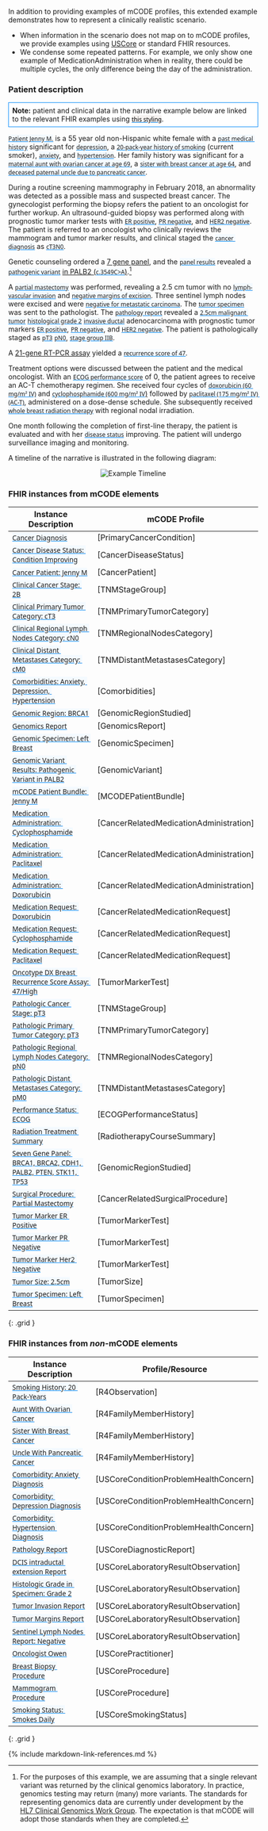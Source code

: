 <style>
  a code {
    font-family: system-ui, -apple-system, BlinkMacSystemFont, "Segoe UI",
    "Roboto", "Oxygen", "Ubuntu", "Cantarell", "Fira Sans", "Droid Sans",
    "Helvetica Neue", sans-serif !important;

    text-decoration: underline;
    text-decoration-color: #0088f9;
    background-color: #f4faff;
  }
</style>

In addition to providing examples of mCODE profiles, this extended example demonstrates how to represent a clinically realistic scenario.

* When information in the scenario does not map on to mCODE profiles, we provide examples using [USCore](http://hl7.org/fhir/us/core/index.html) or standard FHIR resources.
* We condense some repeated patterns. For example, we only show one example of MedicationAdministration when in reality, there could be multiple cycles, the only difference being the day of the administration.

### Patient description

<div class="well" style="padding: 0.5em;background-color: white;border: 1px solid #0088f9;">
<strong>Note:</strong> patient and clinical data in the narrative example below are linked to the relevant FHIR examples using <a href="#"><code style="background-color: #f5f2f0; color: #000;">this styling</code></a>.
</div>

[`Patient Jenny M.`](Patient-cancer-patient-jenny-m.html) is a 55 year old non-Hispanic white female with a [`past medical history`](Observation-cancer-related-comorbidities-jenny-m.html) significant for [`depression`](Condition-us-core-condition-depression-jenny-m.html), a [`20-pack-year history of smoking`](Observation-observation-smoking-pack-years-jenny-m.html) (current smoker), [`anxiety`](Condition-us-core-condition-anxiety-jenny-m.html), and [`hypertension`](Condition-us-core-condition-hypertension-jenny-m.html). Her family history was significant for a [`maternal aunt with ovarian cancer at age 69`](FamilyMemberHistory-family-member-history-aunt-jenny-m.json.html), a [`sister with breast cancer at age 64`](FamilyMemberHistory-family-member-history-sister-jenny-m.html), and [`deceased paternal uncle due to pancreatic cancer`](FamilyMemberHistory-family-member-history-uncle-jenny-m.html).

During a routine screening mammography in February 2018, an abnormality was detected as a possible mass and suspected breast cancer. The gynecologist performing the biopsy refers the patient to an oncologist for further workup. An ultrasound-guided biopsy was performed along with prognostic tumor marker tests with [`ER positive`](Observation-tumor-marker-test-er-jenny-m.html), [`PR negative`](Observation-tumor-marker-test-pr-jenny-m.html), and [`HER2 negative`](Observation-tumor-marker-test-her2-jenny-m.html). The patient is referred to an oncologist who clinically reviews the mammogram and tumor marker results, and clinical staged the [`cancer diagnosis`](Condition-primary-cancer-condition-jenny-m.html) as [`cT3`](Observation-tnm-clinical-primary-tumor-category-jenny-m.html)[`N0`](Observation-tnm-clinical-regional-nodes-category-jenny-m.html).

Genetic counseling ordered a [7 gene panel](https://www.invitae.com/en/physician/tests/50001/), and the [`panel results`](DiagnosticReport-genomics-report-jenny-m.html) revealed a [`pathogenic variant`](Observation-genomic-variant-jenny-m.html) [in PALB2 (`c.3549C>A`)](https://www.ncbi.nlm.nih.gov/clinvar/variation/128144/).[^1]

[^1]: For the purposes of this example, we are assuming that a single relevant variant was returned by the clinical genomics laboratory. In practice, genomics testing may return (many) more variants. The standards for representing genomics data are currently under development by the [HL7 Clinical Genomics Work Group](https://confluence.hl7.org/display/CGW/WorkGroup+Home). The expectation is that mCODE will adopt those standards when they are completed.

A [`partial mastectomy`](Procedure-cancer-related-surgical-procedure-jenny-m.html) was performed, revealing a 2.5 cm tumor with no [`lymph-vascular invasion`](Observation-us-core-observation-lab-tumor-invasion-jenny-m.html) and [`negative margins of excision`](Observation-us-core-observation-lab-tumor-margins-jenny-m.html). Three sentinel lymph nodes were excised and were [`negative for metastatic carcinoma`](Observation-us-core-observation-lab-sentinel-nodes-jenny-m.html).  The [`tumor specimen`](Specimen-tumor-specimen-left-breast-jenny-m.html) was sent to the pathologist. The [`pathology report`](DiagnosticReport-us-core-diagnosticreport-lab-jenny-m.html) revealed a [`2.5cm malignant tumor`](Observation-tumor-size-jenny-m.html) [`histological grade 2`](Observation-us-core-observation-lab-tumor-grade-jenny-m.html) [`invasive ductal`](Observation-us-core-observation-lab-tumor-dcis-jenny-m.html) adenocarcinoma with prognostic tumor markers [`ER positive`](Observation-tumor-marker-test-er-jenny-m.html), [`PR negative`](Observation-tumor-marker-test-pr-jenny-m.html), and [`HER2 negative`](Observation-tumor-marker-test-her2-jenny-m.html). The patient is pathologically staged as [`pT3`](Observation-tnm-pathologic-primary-tumor-category-jenny-m.html) [`pN0`](Observation-tnm-pathologic-distant-metastases-category-jenny-m.html), [`stage group IIB`](Observation-tnm-pathologic-stage-group-jenny-m.html).

A [21-gene RT-PCR assay](https://www.oncotypeiq.com/en-US/breast-cancer/healthcare-professionals/oncotype-dx-breast-recurrence-score/about-the-test) yielded a [`recurrence score of 47`](Observation-tumor-marker-test-oncotype-dx-jenny-m.html).

Treatment options were discussed between the patient and the medical oncologist. With an [`ECOG performance score`](Observation-ecog-performance-status-jenny-m.html) of 0, the patient agrees to receive an AC-T chemotherapy regimen. She received four cycles of [`doxorubicin (60 mg/m² IV)`](MedicationAdministration-cancer-related-medication-admin-doxorubicin-jenny-m.html) and [`cyclophosphamide (600 mg/m² IV`)](MedicationAdministration-cancer-related-medication-admin-cyclophosphamide-jenny-m.html) followed by [`paclitaxel (175 mg/m² IV) (AC-T)`](MedicationAdministration-cancer-related-medication-admin-paclitaxel-jenny-m.html), administered on a dose-dense schedule. She subsequently received [`whole breast radiation therapy`](Procedure-radiotherapy-treatment-summary-chest-wall-jenny-m.html) with regional nodal irradiation.

One month following the completion of first-line therapy, the patient is evaluated and with her [`disease status`](Observation-cancer-disease-status-jenny-m.html) improving.  The patient will undergo surveillance imaging and monitoring.

A timeline of the narrative is illustrated in the following diagram:

<div style="text-align: center;">
<img src="mCODE-PersonaExample.svg" alt="Example Timeline" />
</div>

### FHIR instances from mCODE elements

| **Instance Description** | **mCODE Profile** |
| ------------ | ---------------- |
| [`Cancer Diagnosis`](Condition-primary-cancer-condition-jenny-m.html)|[PrimaryCancerCondition] |
| [`Cancer Disease Status: Condition Improving`](Observation-cancer-disease-status-jenny-m.html) | [CancerDiseaseStatus] |
| [`Cancer Patient: Jenny M`](Patient-cancer-patient-jenny-m.html)  | [CancerPatient]  |
| [`Clinical Cancer Stage: 2B`](Observation-tnm-clinical-stage-group-jenny-m.html) |[TNMStageGroup] |
| [`Clinical Primary Tumor Category: cT3`](Observation-tnm-clinical-primary-tumor-category-jenny-m.html) | [TNMPrimaryTumorCategory] |
| [`Clinical Regional Lymph Nodes Category: cN0`](Observation-tnm-clinical-regional-nodes-category-jenny-m.html) | [TNMRegionalNodesCategory]|
| [`Clinical Distant Metastases Category: cM0`](Observation-tnm-clinical-distant-metastases-category-jenny-m.html)|[TNMDistantMetastasesCategory]|
| [`Comorbidities: Anxiety, Depression, Hypertension`](Observation-cancer-related-comorbidities-jenny-m.html) | [Comorbidities] |
| [`Genomic Region: BRCA1`](Observation-genomic-region-studied-jenny-m.html) |[GenomicRegionStudied]|
| [`Genomics Report`](DiagnosticReport-genomics-report-jenny-m.html)| [GenomicsReport] |
| [`Genomic Specimen: Left Breast`](Specimen-genomic-specimen-left-breast-jenny-m.html) | [GenomicSpecimen] |
| [`Genomic Variant Results: Pathogenic Variant in PALB2`](Observation-genomic-variant-jenny-m.html) | [GenomicVariant] |
| [`mCODE Patient Bundle: Jenny M`](Bundle-mcode-patient-bundle-jenny-m.html) | [MCODEPatientBundle]|
| [`Medication Administration: Cyclophosphamide`](MedicationAdministration-cancer-related-medication-admin-cyclophosphamide-jenny-m.html) | [CancerRelatedMedicationAdministration] |
| [`Medication Administration: Paclitaxel`](MedicationAdministration-cancer-related-medication-admin-paclitaxel-jenny-m.html) | [CancerRelatedMedicationAdministration] | 
| [`Medication Administration: Doxorubicin`](MedicationAdministration-cancer-related-medication-admin-doxorubicin-jenny-m.html) | [CancerRelatedMedicationAdministration] |
| [`Medication Request: Doxorubicin`](MedicationRequest-cancer-related-medication-request-doxorubicin-jenny-m.html) | [CancerRelatedMedicationRequest] |
| [`Medication Request: Cyclophosphamide`](MedicationRequest-cancer-related-medication-request-cyclophosphamide-jenny-m.html) | [CancerRelatedMedicationRequest] |
| [`Medication Request: Paclitaxel`](MedicationRequest-cancer-related-medication-request-paclitaxel-jenny-m.html) | [CancerRelatedMedicationRequest] |
| [`Oncotype DX Breast Recurrence Score Assay: 47/High`](Observation-tumor-marker-test-oncotype-dx-jenny-m.html)| [TumorMarkerTest] |
| [`Pathologic Cancer Stage: pT3`](Observation-tnm-pathologic-stage-group-jenny-m.html) |[TNMStageGroup] |
| [`Pathologic Primary Tumor Category: pT3`](Observation-tnm-pathologic-primary-tumor-category-jenny-m.html) | [TNMPrimaryTumorCategory] |
| [`Pathologic Regional Lymph Nodes Category: pN0`](Observation-tnm-pathologic-regional-nodes-category-jenny-m.html) | [TNMRegionalNodesCategory]|
| [`Pathologic Distant Metastases Category: pM0`](Observation-tnm-pathologic-distant-metastases-category-jenny-m.html)| [TNMDistantMetastasesCategory]|
| [`Performance Status: ECOG`](Observation-ecog-performance-status-jenny-m.html) | [ECOGPerformanceStatus] |
| [`Radiation Treatment Summary`](Procedure-radiotherapy-treatment-summary-chest-wall-jenny-m.html) | [RadiotherapyCourseSummary]|
| [`Seven Gene Panel: BRCA1, BRCA2, CDH1, PALB2, PTEN, STK11, TP53`](Observation-genomic-region-studied-jenny-m.html) |[GenomicRegionStudied]|
| [`Surgical Procedure: Partial Mastectomy`](Procedure-cancer-related-surgical-procedure-jenny-m.html)|[CancerRelatedSurgicalProcedure] |
| [`Tumor Marker ER Positive`](Observation-tumor-marker-test-er-jenny-m.html)| [TumorMarkerTest] |
| [`Tumor Marker PR Negative`](Observation-tumor-marker-test-pr-jenny-m.html)| [TumorMarkerTest] |
| [`Tumor Marker Her2 Negative`](Observation-tumor-marker-test-her2-jenny-m.html)| [TumorMarkerTest] |
| [`Tumor Size: 2.5cm`](Observation-tumor-size-jenny-m.html)| [TumorSize]|
| [`Tumor Specimen: Left Breast`](Specimen-tumor-specimen-left-breast-jenny-m.html)| [TumorSpecimen] |
{: .grid }


### FHIR instances from _non_-mCODE elements

| **Instance Description**  | **Profile/Resource** |
| ------------ |  -------------- |
| [`Smoking History: 20 Pack-Years`](Observation-observation-smoking-pack-years-jenny-m.html) |[R4Observation]|
| [`Aunt With Ovarian Cancer`](FamilyMemberHistory-family-member-history-aunt-jenny-m.html) |[R4FamilyMemberHistory]|
| [`Sister With Breast Cancer`](FamilyMemberHistory-family-member-history-sister-jenny-m.html) |[R4FamilyMemberHistory]|
| [`Uncle With Pancreatic Cancer`](FamilyMemberHistory-family-member-history-uncle-jenny-m.html) |[R4FamilyMemberHistory]|
| [`Comorbidity: Anxiety Diagnosis`](Condition-us-core-condition-anxiety-jenny-m.html) |[USCoreConditionProblemHealthConcern]|
| [`Comorbidity: Depression Diagnosis`](Condition-us-core-condition-depression-jenny-m.html) |[USCoreConditionProblemHealthConcern]|
| [`Comorbidity: Hypertension Diagnosis`](Condition-us-core-condition-hypertension-jenny-m.html) |[USCoreConditionProblemHealthConcern]|
| [`Pathology Report`](DiagnosticReport-us-core-diagnosticreport-lab-jenny-m.html) |[USCoreDiagnosticReport]|
| [`DCIS intraductal extension Report`](Observation-us-core-observation-lab-tumor-dcis-jenny-m.html) |[USCoreLaboratoryResultObservation]|
| [`Histologic Grade in Specimen: Grade 2`](Observation-us-core-observation-lab-tumor-grade-jenny-m.html) |[USCoreLaboratoryResultObservation]|
| [`Tumor Invasion Report`](Observation-us-core-observation-lab-tumor-invasion-jenny-m.html) |[USCoreLaboratoryResultObservation]|
| [`Tumor Margins Report`](Observation-us-core-observation-lab-tumor-margins-jenny-m.html) |[USCoreLaboratoryResultObservation]|
| [`Sentinel Lymph Nodes Report: Negative`](Observation-us-core-observation-lab-sentinel-nodes-jenny-m.html) |[USCoreLaboratoryResultObservation]|
| [`Oncologist Owen`](Practitioner-us-core-practitioner-owen-oncologist.html) |[USCorePractitioner]|
| [`Breast Biopsy Procedure`](Procedure-us-core-procedure-biopsy-jenny-m.html) |[USCoreProcedure]|
| [`Mammogram Procedure`](Procedure-us-core-procedure-mammogram-jenny-m.html) |[USCoreProcedure]|
| [`Smoking Status: Smokes Daily`](Observation-us-core-smokingstatus-jenny-m.html) |[USCoreSmokingStatus]|
{: .grid }

{% include markdown-link-references.md %}